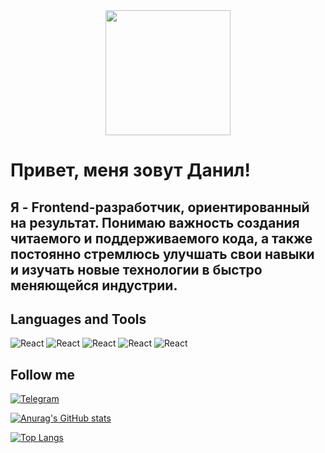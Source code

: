 <!-- ### Hi there 👋 -->


<!-- **DanilVystupov/danilvystupov** is a ✨ _special_ ✨ repository because its `README.md` (this file) appears on your GitHub profile.

Here are some ideas to get you started:

- 🔭 I’m currently working on ...
- 🌱 I’m currently learning ...
- 👯 I’m looking to collaborate on ...
- 🤔 I’m looking for help with ...
- 💬 Ask me about ...
- 📫 How to reach me: ...
- 😄 Pronouns: ...
- ⚡ Fun fact: ... -->

<!-- Header -->
<div id="header" align="center">
<img src="https://media.giphy.com/media/IoP0PvbbSWGAM/giphy.gif" width="200"/>
</div>

<h1>Привет, меня зовут Данил!</h1>

## Я - Frontend-разработчик, ориентированный на результат. Понимаю важность создания читаемого и поддерживаемого кода, а также постоянно стремлюсь улучшать свои навыки и изучать новые технологии в быстро меняющейся индустрии.


## Languages and Tools 

![React](https://img.shields.io/badge/-React-090909?style=for-the-badge&logo=react)
![React](https://img.shields.io/badge/-React-090909?style=for-the-badge&logo=react)
![React](https://img.shields.io/badge/-React-090909?style=for-the-badge&logo=react)
![React](https://img.shields.io/badge/-React-090909?style=for-the-badge&logo=react)
![React](https://img.shields.io/badge/-React-090909?style=for-the-badge&logo=react)

## Follow me

[![Telegram](https://img.shields.io/badge/-Telegram-090909?style=for-the-badge&logo=telegram)](https://t.me/vystupovd)


[![Anurag's GitHub stats](https://github-readme-stats.vercel.app/api?username=danilvystupov&show_icons=true&hide=prs,issues)](https://github.com/anuraghazra/github-readme-stats)

[![Top Langs](https://github-readme-stats.vercel.app/api/top-langs/?username=DanilVystupov&)](https://github.com/anuraghazra/github-readme-stats)
